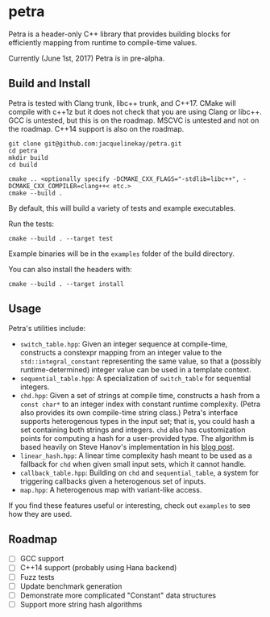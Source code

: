 # petra

Petra is a header-only C++ library that provides building blocks for efficiently mapping from runtime to compile-time values.

Currently (June 1st, 2017) Petra is in pre-alpha.

## Build and Install

Petra is tested with Clang trunk, libc++ trunk, and C++17. CMake will compile with c++1z but it does not check that you are using Clang or libc++. GCC is untested, but this is on the roadmap. MSCVC is untested and not on the roadmap. C++14 support is also on the roadmap.

```
git clone git@github.com:jacquelinekay/petra.git
cd petra
mkdir build
cd build

cmake .. <optionally specify -DCMAKE_CXX_FLAGS="-stdlib=libc++", -DCMAKE_CXX_COMPILER=clang++< etc.>
cmake --build .
```

By default, this will build a variety of tests and example executables.

Run the tests:

```
cmake --build . --target test
```

Example binaries will be in the `examples` folder of the build directory.

You can also install the headers with:

```
cmake --build . --target install
```

## Usage

Petra's utilities include:

- `switch_table.hpp`: Given an integer sequence at compile-time, constructs a constexpr mapping from an integer value to the `std::integral_constant` representing the same value, so that a (possibly runtime-determined) integer value can be used in a template context.
- `sequential_table.hpp`: A specialization of `switch_table` for sequential integers.
- `chd.hpp`: Given a set of strings at compile time, constructs a hash from a `const char*` to an integer index with constant runtime complexity. (Petra also provides its own compile-time string class.) Petra's interface supports heterogenous types in the input set; that is, you could hash a set containing both strings and integers. `chd` also has customization points for computing a hash for a user-provided type. The algorithm is based heavily on Steve Hanov's implementation in his [blog post](http://stevehanov.ca/blog/index.php?id=119).
- `linear_hash.hpp`: A linear time complexity hash meant to be used as a fallback for `chd` when given small input sets, which it cannot handle.
- `callback_table.hpp`: Building on `chd` and `sequential_table`, a system for triggering callbacks given a heterogenous set of inputs.
- `map.hpp`: A heterogenous map with variant-like access.

If you find these features useful or interesting, check out `examples` to see how they are used.

## Roadmap

- [ ] GCC support
- [ ] C++14 support (probably using Hana backend)
- [ ] Fuzz tests
- [ ] Update benchmark generation
- [ ] Demonstrate more complicated "Constant" data structures
- [ ] Support more string hash algorithms
